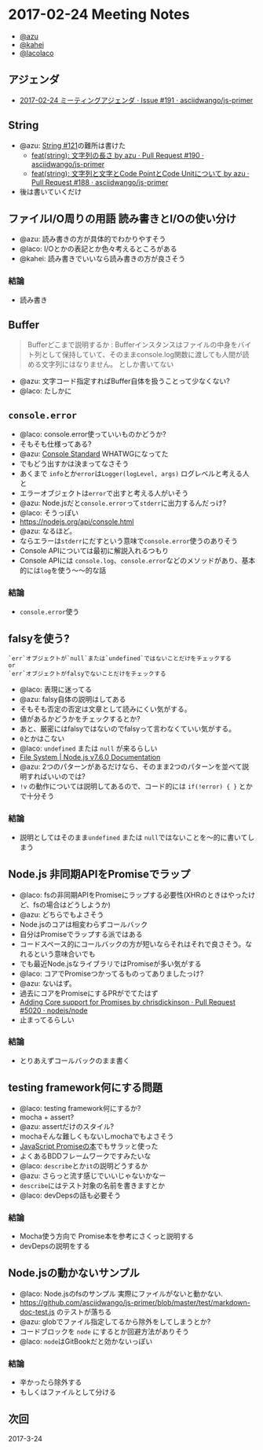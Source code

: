 # 2017-02-24 Meeting Notes
             
- [@azu](https://github.com/azu)
- [@kahei](https://github.com/kahei)
- [@lacolaco](https://github.com/lacolaco)
             
## アジェンダ

- [2017-02-24 ミーティングアジェンダ · Issue #191 · asciidwango/js-primer](https://github.com/asciidwango/js-primer/issues/191 "2017-02-24 ミーティングアジェンダ · Issue #191 · asciidwango/js-primer")

## String

- @azu: [String #121](https://github.com/asciidwango/js-primer/issues/121 "String #121")の難所は書けた
    - [feat(string): 文字列の長さ by azu · Pull Request #190 · asciidwango/js-primer](https://github.com/asciidwango/js-primer/pull/190)
    - [feat(string): 文字列と文字とCode PointとCode Unitについて by azu · Pull Request #188 · asciidwango/js-primer](https://github.com/asciidwango/js-primer/pull/188)
- 後は書いていくだけ

## ファイルI/O周りの用語 読み書きとI/Oの使い分け

- @azu: 読み書きの方が具体的でわかりやすそう
- @laco: I/Oとかの表記とか色々考えるところがある
- @kahei: 読み書きでいいなら読み書きの方が良さそう

### 結論

- 読み書き

## Buffer

> Bufferどこまで説明するか : Bufferインスタンスはファイルの中身をバイト列として保持していて、そのままconsole.log関数に渡しても人間が読める文字列にはなりません。 としか書いてない

- @azu: 文字コード指定すればBuffer自体を扱うことって少なくない?
- @laco: たしかに

## `console.error`

- @laco: console.error使っていいものかどうか?
- そもそも仕様ってある?
- @azu: [Console Standard](https://console.spec.whatwg.org/ "Console Standard") WHATWGになってた
- でもどう出すかは決まってなさそう
- あくまで `info`とか`error`は`Logger(logLevel, args)` ログレベルと考える人と
- エラーオブジェクトは`error`で出すと考える人がいそう
- @azu: Node.jsだと`console.error`って`stderr`に出力するんだっけ?
- @laco: そうっぽい
- https://nodejs.org/api/console.html
- @azu: なるほど。
- ならエラーは`stderr`にだすという意味で`console.error`使うのありそう
- Console APIについては最初に解説入れるつもり
- Console APIには `console.log`、`console.error`などのメソッドがあり、基本的には`log`を使う〜〜的な話

### 結論

- `console.error`使う

## falsyを使う?

```
`err`オブジェクトが`null`または`undefined`ではないことだけをチェックする
or 
`err`オブジェクトがfalsyでないことだけをチェックする
```

- @laco: 表現に迷ってる
- @azu: falsy自体の説明はしてある
- そもそも否定の否定は文章として読みにくい気がする。
- 値があるかどうかをチェックするとか?
- あと、厳密にはfalsyではないのでfalsyって言わなくていい気がする。
- `0`とかはこない
- @laco: `undefined` または `null` が来るらしい
- [File System | Node.js v7.6.0 Documentation](https://nodejs.org/api/fs.html "File System | Node.js v7.6.0 Documentation")
- @azu: 2つのパターンがあるだけなら、そのまま2つのパターンを並べて説明すればいいのでは?
- `!v` の動作については説明してあるので、コード的には `if(!error) { }` とかで十分そう

### 結論

- 説明としてはそのまま`undefined` または `null`ではないことを〜的に書いてしまう

## Node.js 非同期APIをPromiseでラップ

- @laco: fsの非同期APIをPromiseにラップする必要性(XHRのときはやったけど、fsの場合はどうしようか) 
- @azu: どちらでもよさそう
- Node.jsのコアは相変わらずコールバック
- 自分はPromiseでラップする派ではある
- コードスペース的にコールバックの方が短いならそれはそれで良さそう。なれるという意味合いでも
- でも最近Node.jsなライブラリではPromiseが多い気がする
- @laco: コアでPromiseつかってるものってありましたっけ?
- @azu: ないはず。
- 過去にコアをPromiseにするPRがでてたはず
- [Adding Core support for Promises by chrisdickinson · Pull Request #5020 · nodejs/node](https://github.com/nodejs/node/pull/5020 "Adding Core support for Promises by chrisdickinson · Pull Request #5020 · nodejs/node")
- 止まってるらしい

### 結論

- とりあえずコールバックのまま書く

## testing framework何にする問題

- @laco: testing framework何にするか?
- mocha + assert?
- @azu: assertだけのスタイル?
- mochaそんな難しくもないしmochaでもよさそう
- [JavaScript Promiseの本](http://azu.github.io/promises-book/#chapter3-promise-testing "JavaScript Promiseの本")でもサラッと使った
- よくあるBDDフレームワークですみたいな
- @laco: `describe`とか`it`の説明どうするか
- @azu: さらっと流す感じでいいじゃないかなー
- `describe`にはテスト対象の名前を書きますとか
- @laco: devDepsの話も必要そう

### 結論

- Mocha使う方向で Promise本を参考にさくっと説明する
- devDepsの説明をする

## Node.jsの動かないサンプル

- @laco: Node.jsのfsのサンプル 実際にファイルがないと動かない.
- https://github.com/asciidwango/js-primer/blob/master/test/markdown-doc-test.js のテストが落ちる
- @azu: globでファイル指定してるから除外をしてしまうとか?
- コードブロックを `node` にするとか回避方法がありそう
- @laco: `node`はGitBookだと効かないっぽい

### 結論

- 辛かったら除外する
- もしくはファイルとして分ける

## 次回

2017-3-24
